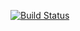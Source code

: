 [![Build Status](https://travis-ci.org/mmplisskin/Bitlistv2.svg)](https://travis-ci.org/mmplisskin/Bitlistv2)

